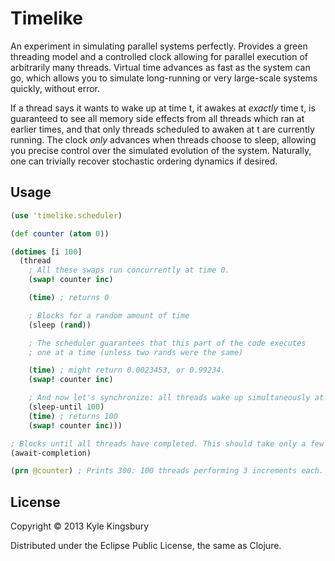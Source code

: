 # Timelike

An experiment in simulating parallel systems perfectly. Provides a green
threading model and a controlled clock allowing for parallel execution of
arbitrarily many threads. Virtual time advances as fast as the system can go,
which allows you to simulate long-running or very large-scale systems quickly,
without error. 

If a thread says it wants to wake up at time t, it awakes at *exactly* time t,
is guaranteed to see all memory side effects from all threads which ran at
earlier times, and that only threads scheduled to awaken at t are currently
running. The clock *only* advances when threads choose to sleep, allowing you
precise control over the simulated evolution of the system. Naturally, one can
trivially recover stochastic ordering dynamics if desired.

## Usage

```clj
(use 'timelike.scheduler)

(def counter (atom 0))

(dotimes [i 100]
  (thread
    ; All these swaps run concurrently at time 0.
    (swap! counter inc)

    (time) ; returns 0

    ; Blocks for a random amount of time
    (sleep (rand))

    ; The scheduler guarantees that this part of the code executes
    ; one at a time (unless two rands were the same)

    (time) ; might return 0.0023453, or 0.99234.
    (swap! counter inc)

    ; And now let's synchronize: all threads wake up simultaneously at 100 seconds:
    (sleep-until 100)
    (time) ; returns 100
    (swap! counter inc)))

; Blocks until all threads have completed. This should take only a few milliseconds.
(await-completion)

(prn @counter) ; Prints 300: 100 threads performing 3 increments each.
```

## License

Copyright © 2013 Kyle Kingsbury

Distributed under the Eclipse Public License, the same as Clojure.
